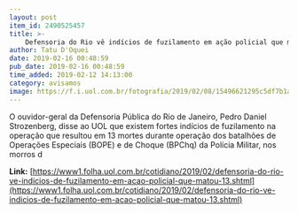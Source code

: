 ```yaml
---
layout: post
item_id: 2490525457
title: >-
    Defensoria do Rio vê indícios de fuzilamento em ação policial que matou 13
author: Tatu D'Oquei
date: 2019-02-16 00:48:59
pub_date: 2019-02-16 00:48:59
time_added: 2019-02-12 14:13:00
category: avisamos
image: https://f.i.uol.com.br/fotografia/2019/02/08/15496621295c5df7b1a629b_1549662129_3x2_rt.jpg
---
```


O ouvidor-geral da Defensoria Pública do Rio de Janeiro, Pedro Daniel Strozenberg, disse ao UOL que existem fortes indícios de fuzilamento na operação que resultou em 13 mortes durante operação dos batalhões de Operações Especiais (BOPE) e de Choque (BPChq) da Polícia Militar, nos morros d

**Link:** [https://www1.folha.uol.com.br/cotidiano/2019/02/defensoria-do-rio-ve-indicios-de-fuzilamento-em-acao-policial-que-matou-13.shtml](https://www1.folha.uol.com.br/cotidiano/2019/02/defensoria-do-rio-ve-indicios-de-fuzilamento-em-acao-policial-que-matou-13.shtml)

